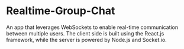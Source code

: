 # Realtime-Group-Chat
An app that leverages WebSockets to enable real-time communication between multiple users.
The client side is built using the React.js framework, while the server is powered by Node.js and Socket.io.
